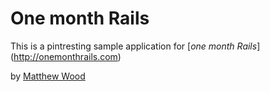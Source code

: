 # One month Rails

This is a pintresting sample application for
[*one month Rails*] (http://onemonthrails.com)

by [Matthew Wood](http://mattangriffel.com)